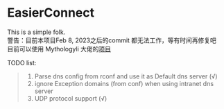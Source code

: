 # EasierConnect
This is a simple folk.   
警告：目前本项目Feb 8, 2023之后的commit 都无法工作，等有时间再修复吧   
目前可以使用 Mythologyli 大佬的[项目](https://github.com/Mythologyli/zju-connect)

TODO list:
> 1. Parse dns config from rconf and use it as Default dns server (√)
> 2. ignore Exception domains (from conf) when using intranet dns server 
> 3. UDP protocol support  (√)
